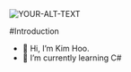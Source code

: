 <picture>
 <source media="(prefers-color-scheme: dark)" srcset="YOUR-DARKMODE-IMAGE">
 <source media="(prefers-color-scheme: light)" srcset="YOUR-LIGHTMODE-IMAGE">
 <img alt="YOUR-ALT-TEXT" src="YOUR-DEFAULT-IMAGE">
</picture>


#Introduction

- 👋 Hi, I’m Kim Hoo.
- 🌱 I’m currently learning C#


<!---
VanHuKaimin/VanHuKaimin is a ✨ special ✨ repository because its `README.md` (this file) appears on your GitHub profile.
You can click the Preview link to take a look at your changes.
--->
